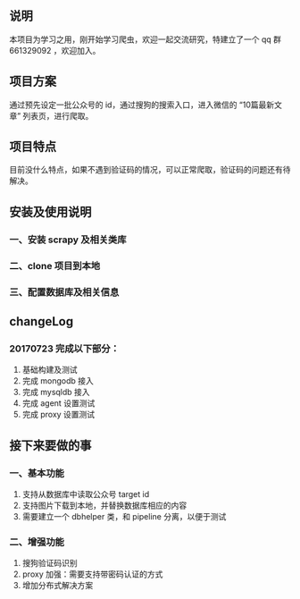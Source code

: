 ## 说明
本项目为学习之用，刚开始学习爬虫，欢迎一起交流研究，特建立了一个 qq 群 661329092 ，欢迎加入。

## 项目方案
通过预先设定一批公众号的 id，通过搜狗的搜索入口，进入微信的 “10篇最新文章” 列表页，进行爬取。

## 项目特点
目前没什么特点，如果不遇到验证码的情况，可以正常爬取，验证码的问题还有待解决。

## 安装及使用说明
### 一、安装 scrapy 及相关类库
### 二、clone 项目到本地
### 三、配置数据库及相关信息

## changeLog

### 20170723 完成以下部分：

1. 基础构建及测试
2. 完成 mongodb 接入
3. 完成 mysqldb 接入
4. 完成 agent 设置测试
5. 完成 proxy 设置测试

## 接下来要做的事

### 一、基本功能
1. 支持从数据库中读取公众号 target id
2. 支持图片下载到本地，并替换数据库相应的内容
3. 需要建立一个 dbhelper 类，和 pipeline 分离，以便于测试

### 二、增强功能
1. 搜狗验证码识别
2. proxy 加强：需要支持带密码认证的方式
3. 增加分布式解决方案